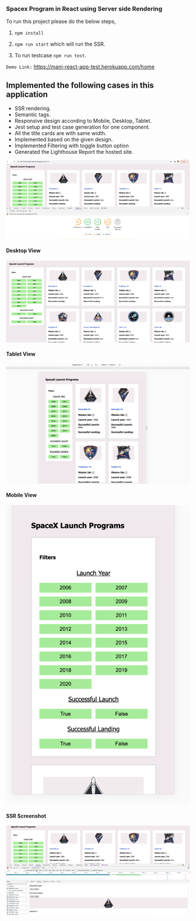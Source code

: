 ### Spacex Program in React using Server side Rendering

To run this project please do the below steps,

1. `npm install`

2. `npm run start` which will run the SSR. 

3. To run testcase `npm run test`.

`Demo Link:` https://mani-react-app-test.herokuapp.com/home


## Implemented the following cases in this application

- SSR rendering. 
- Semantic tags.
- Responsive design according to Mobile, Desktop, Tablet. 
- Jest setup and test case generation for one component.
- All the title cards are with same width. 
- Implemented based on the given design. 
- Implemented Filtering with toggle button option
- Generated the Lighthouse Report the hosted site.

![LightHouseReport](./LightHousereport.png)


#### Desktop View

![DesktopView-Screenshot](./DesktopView.png)

#### Tablet View

![TabletView-Screenshot](./TabletView.png)


#### Mobile View

![MobileView-Screenshot](./MobileView.png)

#### SSR Screenshot

![SSR-Screenshot](./SSR-Screenshot.png)